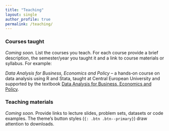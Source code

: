```yaml
---
title: "Teaching"
layout: single
author_profile: true
permalink: /teaching/
---
```


<!--
  Use this page to describe your teaching activities.  You might list courses
  taught at CEU or elsewhere, share syllabi, lecture slides and assignments,
  and link to any online resources or course websites you maintain.  The
  Minimal Mistakes theme makes it easy to embed downloadable files and
  highlight important information with call‑out blocks.
-->

### Courses taught

*Coming soon.*  List the courses you teach.  For each course provide a brief
description, the semester/year you taught it and a link to course materials or
syllabus.  For example:

*Data Analysis for Business, Economics and Policy* – a hands‑on course on data
analysis using R and Stata, taught at Central European University and supported
by the textbook [Data Analysis for Business, Economics and Policy](/textbook/).

### Teaching materials

*Coming soon.*  Provide links to lecture slides, problem sets, datasets or
code examples.  The theme’s button styles (`{: .btn .btn--primary}`) draw
attention to downloads.